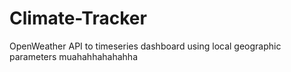# Climate-Tracker
OpenWeather API to timeseries dashboard using local geographic parameters
muahahhahahahha
